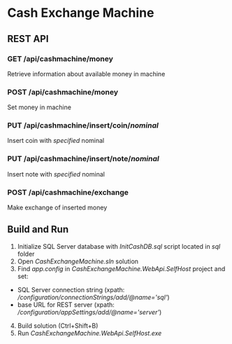 # Cash Exchange Machine


## REST API
### GET  **/api/cashmachine/money** 
Retrieve information about available money in machine

### POST **/api/cashmachine/money** 
Set money in machine

### PUT  **/api/cashmachine/insert/coin**/*nominal* 
Insert coin with *specified* nominal

### PUT  **/api/cashmachine/insert/note**/*nominal* 
Insert note with *specified* nominal

### POST **/api/cashmachine/exchange**
Make exchange of inserted money


## Build and Run
1. Initialize SQL Server database with *InitCashDB.sql* script located in *sql* folder 
2. Open *CashExchangeMachine.sln* solution
3. Find *app.config* in *CashExchangeMachine.WebApi.SelfHost* project and set:
 * SQL Server connection string (xpath: */configuration/connectionStrings/add/@name='sql'*)
 * base URL for REST server (xpath: */configuration/appSettings/add/@name='server'*)
4. Build solution (Ctrl+Shift+B)
5. Run *CashExchangeMachine.WebApi.SelfHost.exe*



